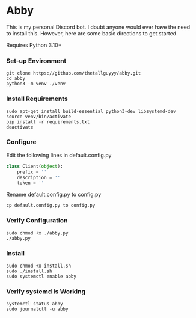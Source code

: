 # Abby
This is my personal Discord bot. I doubt anyone would ever have the need to
install this. However, here are some basic directions to get started.

Requires Python 3.10+

### Set-up Environment
```
git clone https://github.com/thetallguyyy/abby.git
cd abby
python3 -m venv ./venv
```

### Install Requirements
```
sudo apt-get install build-essential python3-dev libsystemd-dev
source venv/bin/activate
pip install -r requirements.txt
deactivate
```

### Configure
Edit the following lines in default.config.py
```python
class Client(object):
    prefix = ''
    description = ''
    token = ''
```

Rename default.config.py to config.py
```
cp default.config.py to config.py
```

### Verify Configuration
```
sudo chmod +x ./abby.py
./abby.py
```

### Install
```
sudo chmod +x install.sh
sudo ./install.sh
sudo systemctl enable abby
```

### Verify systemd is Working
```
systemctl status abby
sudo journalctl -u abby
```
